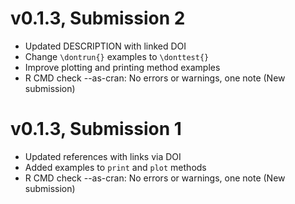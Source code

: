# v0.1.3, Submission 2

- Updated DESCRIPTION with linked DOI
- Change `\dontrun{}` examples to `\donttest{}`
- Improve plotting and printing method examples
- R CMD check --as-cran: No errors or warnings, one note (New submission)

# v0.1.3, Submission 1

- Updated references with links via DOI
- Added examples to `print` and `plot` methods
- R CMD check --as-cran: No errors or warnings, one note (New submission)
